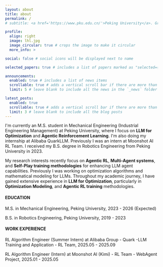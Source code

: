 ```yaml
---
layout: about
title: about
permalink: /
# subtitle: <a href='https://www.pku.edu.cn/'>Peking University</a>. Graduate Student. RL Algorithm Engineer.

profile:
  align: right
  image: lhl.jpg
  image_circular: true # crops the image to make it circular
  more_info: >

social: false # social icons will be displayed next to name

selected_papers: true # includes a list of papers marked as "selected={true}"

announcements:
  enabled: true # includes a list of news items
  scrollable: true # adds a vertical scroll bar if there are more than 3 news items
  limit: 5 # leave blank to include all the news in the `_news` folder

latest_posts:
  enabled: true
  scrollable: true # adds a vertical scroll bar if there are more than 3 new posts items
  limit: 3 # leave blank to include all the blog posts
---
```

I'm currently an M.S. student in Mechanical Engineering (Industrial Engineering Management) at Peking University, where I focus on **LLM for Optimization** and **Agentic Reinforcement Learning**. I'm also doing my internship at Alibaba QuarkLLM. Previously I was an intern at Moonshot AI RL Team. I received my B.S. degree in Robotics Engineering from Peking University in 2023.

My research interests recently focus on **Agentic RL**, **Multi-Agent systems**, and **Self-Play training methodologies** for enhancing LLM agent capabilities. Previously I was working on optimization algorithms and mathematical modeling for LLMs. Throughout my academic journey, I have gained extensive experience in **LLM for Optimization**, particularly in **Optimization Modeling**, and **Agentic RL training** methodologies.

#### EDUCATION

M.S. in Mechanical Engineering, Peking University, 2023 - 2026 (Expected)

B.S. in Robotics Engineering, Peking University, 2019 - 2023

#### WORK EXPERIENCE

RL Algorithm Engineer (Summer Intern) at Alibaba Group - Quark -LLM Training and Application - RL Team, 2025.05 - 2025.09

RL Algorithm Engineer (Intern) at Moonshot AI (Kimi) - RL Team - WebAgent Project, 2025.01 - 2025.05
